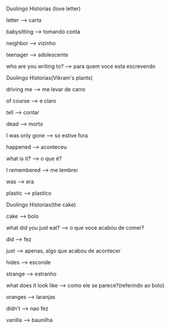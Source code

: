 <p>Duolingo Historias (love letter)</p>
<p>letter --> carta</p>
<p>babysitting --> tomando conta</p>
<p>neighbor --> vizinho</p>
<p>teenager --> adolescente</p>
<p>who are you writing to? --> para quem voce esta escrevendo</p>

<p>Duolingo Historias(Vikram's plants)</p>
<p>driving me --> me levar de carro</p>
<p>of course --> e claro</p>
<p>tell --> contar</p>
<p>dead --> morto</p>
<p>I was only gone --> so estive fora</p>
<p>happened --> aconteceu</p>
<p>what is it? --> o que é?</p>
<p>I remembered --> me lembrei</p>
<p>was --> era</p>
<p>plastic --> plastico</p>

<p>Duolingo Historias(the cake)</p>
<p>cake --> bolo</p>
<p>what did you just eat? --> o que voce acabou de comer?</p>
<p>did --> fez</p>
<p>just --> apenas, algo que acabou de acontecer</p>
<p>hides --> esconde</p>
<p>strange --> estranho</p>
<p>what does it look like --> como ele se parece?(referindo ao bolo)</p>
<p>oranges --> laranjas</p>
<p>didn't --> nao fez</p>
<p>vanilla --> baunilha</p>

